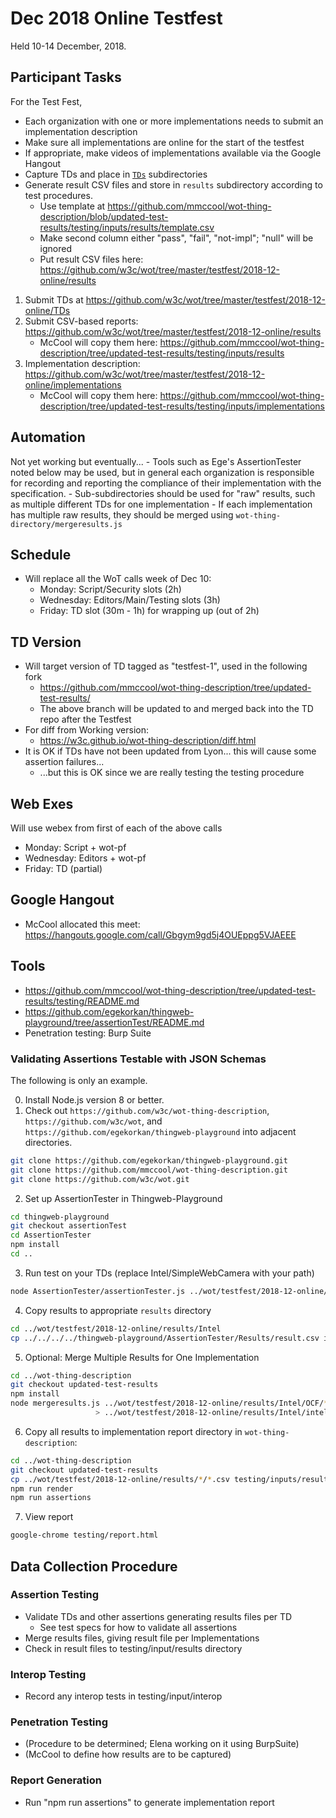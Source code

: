 # Dec 2018 Online Testfest
Held 10-14 December, 2018.

## Participant Tasks
For the Test Fest,
* Each organization with one or more implementations needs to submit an implementation description
* Make sure all implementations are online for the start of the testfest
* If appropriate, make videos of implementations available via the Google Hangout
* Capture TDs and place in [`TDs`](TDs/README.md) subdirectories
* Generate result CSV files and store in `results` subdirectory according to test procedures.
    - Use template at https://github.com/mmccool/wot-thing-description/blob/updated-test-results/testing/inputs/results/template.csv
    - Make second column either "pass", "fail", "not-impl"; "null" will be ignored
    - Put result CSV files here: https://github.com/w3c/wot/tree/master/testfest/2018-12-online/results

1. Submit TDs at https://github.com/w3c/wot/tree/master/testfest/2018-12-online/TDs
2. Submit CSV-based reports: https://github.com/w3c/wot/tree/master/testfest/2018-12-online/results
      - McCool will copy them here: https://github.com/mmccool/wot-thing-description/tree/updated-test-results/testing/inputs/results
3. Implementation description: https://github.com/w3c/wot/tree/master/testfest/2018-12-online/implementations
      - McCool will copy them here: https://github.com/mmccool/wot-thing-description/tree/updated-test-results/testing/inputs/implementations

## Automation
Not yet working but eventually...
    - Tools such as Ege's AssertionTester noted below may be used, but in general each organization is responsible for recording and reporting the compliance of their implementation with the specification.
    - Sub-subdirectories should be used for "raw" results, such as multiple different TDs for one implementation
    - If each implementation has multiple raw results, they should be merged using `wot-thing-directory/mergeresults.js`

## Schedule 
* Will replace all the WoT calls week of Dec 10:
   - Monday: Script/Security slots (2h)
   - Wednesday: Editors/Main/Testing slots (3h)
   - Friday: TD slot (30m - 1h) for wrapping up (out of 2h)

## TD Version
* Will target version of TD tagged as "testfest-1", used in the following fork
    - https://github.com/mmccool/wot-thing-description/tree/updated-test-results/
    - The above branch will be updated to and merged back into the TD repo after the Testfest
* For diff from Working version:
    - https://w3c.github.io/wot-thing-description/diff.html
* It is OK if TDs have not been updated from Lyon... this will cause some assertion failures...
    - ...but this is OK since we are really testing the testing procedure
    
## Web Exes
Will use webex from first of each of the above calls
* Monday: Script + wot-pf
* Wednesday: Editors + wot-pf
* Friday: TD (partial)

## Google Hangout
* McCool allocated this meet: https://hangouts.google.com/call/Gbgym9gd5j4OUEppg5VJAEEE

## Tools
* https://github.com/mmccool/wot-thing-description/tree/updated-test-results/testing/README.md
* https://github.com/egekorkan/thingweb-playground/tree/assertionTest/README.md
* Penetration testing: Burp Suite

### Validating Assertions Testable with JSON Schemas
The following is only an example.

0. Install Node.js version 8 or better.
1. Check out `https://github.com/w3c/wot-thing-description`, `https://github.com/w3c/wot`, and `https://github.com/egekorkan/thingweb-playground` into adjacent directories.
```sh
git clone https://github.com/egekorkan/thingweb-playground.git
git clone https://github.com/mmccool/wot-thing-description.git
git clone https://github.com/w3c/wot.git
```
2. Set up AssertionTester in Thingweb-Playground
```sh
cd thingweb-playground
git checkout assertionTest
cd AssertionTester
npm install
cd ..
```
3. Run test on your TDs (replace Intel/SimpleWebCamera with your path)
```sh
node AssertionTester/assertionTester.js ../wot/testfest/2018-12-online/TDs/Intel/SimpleWebCamera.jsonld
```
4. Copy results to appropriate `results` directory
```sh
cd ../wot/testfest/2018-12-online/results/Intel
cp ../../../../thingweb-playground/AssertionTester/Results/result.csv intel-camera.csv
```
5. Optional: Merge Multiple Results for One Implementation
```sh
cd ../wot-thing-description
git checkout updated-test-results
npm install
node mergeresults.js ../wot/testfest/2018-12-online/results/Intel/OCF/*.csv \
                   > ../wot/testfest/2018-12-online/results/Intel/intel-ocf.csv
```
6. Copy all results to implementation report directory in `wot-thing-description`:
```sh
cd ../wot-thing-description
git checkout updated-test-results
cp ../wot/testfest/2018-12-online/results/*/*.csv testing/inputs/results
npm run render
npm run assertions
```
7. View report
```sh
google-chrome testing/report.html
```


## Data Collection Procedure

### Assertion Testing
* Validate TDs and other assertions generating results files per TD
    - See test specs for how to validate all assertions
* Merge results files, giving result file per Implementations
* Check in result files to testing/input/results directory

### Interop Testing
* Record any interop tests in testing/input/interop

### Penetration Testing
* (Procedure to be determined; Elena working on it using BurpSuite)
* (McCool to define how results are to be captured)

### Report Generation
* Run "npm run assertions" to generate implementation report


